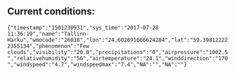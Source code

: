 ## Current conditions: 
 ``` {"timestamp":"1501230931","sys_time":"2017-07-28 11:36:19","name":"Tallinn-Harku","wmocode":"26038","lon":"24.602891666624284","lat":"59.398122222355134","phenomenon":"Few clouds","visibility":"20.0","precipitations":"0","airpressure":"1002.5","relativehumidity":"56","airtemperature":"24.1","winddirection":"170","windspeed":"4.7","windspeedmax":"7.4","NA":"","NA":""} ```
